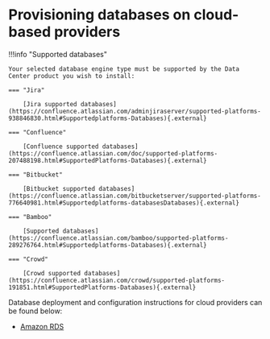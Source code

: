 # Provisioning databases on cloud-based providers

!!!info "Supported databases"
      
    Your selected database engine type must be supported by the Data Center product you wish to install:

    === "Jira"
          
        [Jira supported databases](https://confluence.atlassian.com/adminjiraserver/supported-platforms-938846830.html#Supportedplatforms-Databases){.external}

    === "Confluence"
          
        [Confluence supported databases](https://confluence.atlassian.com/doc/supported-platforms-207488198.html#SupportedPlatforms-Databases){.external}

    === "Bitbucket"
          
        [Bitbucket supported databases](https://confluence.atlassian.com/bitbucketserver/supported-platforms-776640981.html#Supportedplatforms-databasesDatabases){.external}

    === "Bamboo"

        [Supported databases](https://confluence.atlassian.com/bamboo/supported-platforms-289276764.html#Supportedplatforms-Databases){.external}

    === "Crowd"
          
        [Crowd supported databases](https://confluence.atlassian.com/crowd/supported-platforms-191851.html#SupportedPlatforms-Databases){.external}


Database deployment and configuration instructions for cloud providers can be found below:

* [Amazon RDS](AMAZON_RDS.md)

